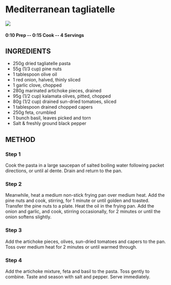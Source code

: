 # Mediterranean tagliatelle
![](http://img.taste.com.au/mDvrCN-1/w720-h480-cfill-q80/taste/2016/11/mediterranean-tagliatelle-20864-1.jpeg)
#### 0:10 Prep -- 0:15 Cook -- 4 Servings
## INGREDIENTS
* 250g dried tagliatelle pasta
* 55g (1/3 cup) pine nuts
* 1 tablespoon olive oil
* 1 red onion, halved, thinly sliced
* 1 garlic clove, chopped
* 280g marinated artichoke pieces, drained
* 95g (1/2 cup) kalamata olives, pitted, chopped
* 80g (1/2 cup) drained sun-dried tomatoes, sliced
* 1 tablespoon drained chopped capers
* 250g feta, crumbled
* 1 bunch basil, leaves picked and torn
* Salt & freshly ground black pepper
## METHOD
### Step 1
Cook the pasta in a large saucepan of salted boiling water following packet directions, or until al dente. Drain and return to the pan.
### Step 2
Meanwhile, heat a medium non-stick frying pan over medium heat. Add the pine nuts and cook, stirring, for 1 minute or until golden and toasted. Transfer the pine nuts to a plate. Heat the oil in the frying pan. Add the onion and garlic, and cook, stirring occasionally, for 2 minutes or until the onion softens slightly.
### Step 3
Add the artichoke pieces, olives, sun-dried tomatoes and capers to the pan. Toss over medium heat for 2 minutes or until warmed through.
### Step 4
Add the artichoke mixture, feta and basil to the pasta. Toss gently to combine. Taste and season with salt and pepper. Serve immediately.
